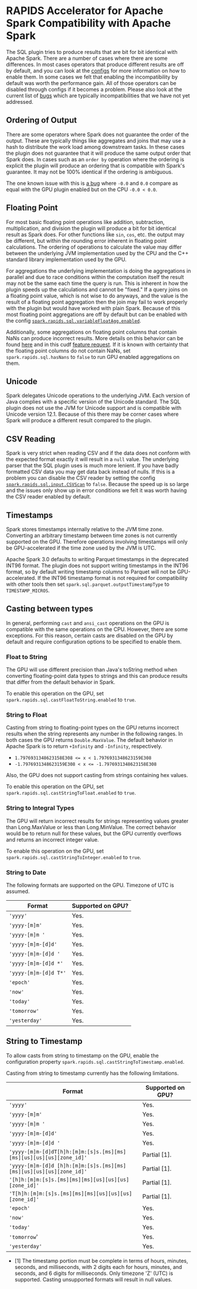 # RAPIDS Accelerator for Apache Spark Compatibility with Apache Spark

The SQL plugin tries to produce results that are bit for bit identical with Apache Spark.
There are a number of cases where there are some differences. In most cases operators
that produce different results are off by default, and you can look at the
[configs](configs.md) for more information on how to enable them.  In some cases
we felt that enabling the incompatibility by default was worth the performance gain. All
of those operators can be disabled through configs if it becomes a problem. Please also look
at the current list of
[bugs](https://github.com/NVIDIA/spark-rapids/issues?q=is%3Aopen+is%3Aissue+label%3Abug)
which are typically incompatibilities that we have not yet addressed.

## Ordering of Output

There are some operators where Spark does not guarantee the order of the output.
These are typically things like aggregates and joins that may use a hash to distribute the work
load among downstream tasks. In these cases the plugin does not guarantee that it will
produce the same output order that Spark does. In cases such as an `order by` operation
where the ordering is explicit the plugin will produce an ordering that is compatible with
Spark's guarantee. It may not be 100% identical if the ordering is ambiguous.

The one known issue with this is [a bug](https://github.com/NVIDIA/spark-rapids/issues/84) where
`-0.0` and `0.0` compare as equal with the GPU plugin enabled but on the CPU `-0.0 < 0.0`.

## Floating Point

For most basic floating point operations like addition, subtraction, multiplication, and division
the plugin will produce a bit for bit identical result as Spark does. For other functions like `sin`,
`cos`, etc. the output may be different, but within the rounding error inherent in floating point
calculations. The ordering of operations to calculate the value may differ between
the underlying JVM implementation used by the CPU and the C++ standard library implementation
used by the GPU.

For aggregations the underlying implementation is doing the aggregations in parallel and due to
race conditions within the computation itself the result may not be the same each time the query is
run. This is inherent in how the plugin speeds up the calculations and cannot be "fixed." If
a query joins on a floating point value, which is not wise to do anyways,
and the value is the result of a floating point aggregation then the join may fail to work
properly with the plugin but would have worked with plain Spark. Because of this most
floating point aggregations are off by default but can be enabled with the config
[`spark.rapids.sql.variableFloatAgg.enabled`](configs.md#sql.variableFloatAgg.enabled).

Additionally, some aggregations on floating point columns that contain NaNs can produce
incorrect results. More details on this behavior can be found
[here](https://github.com/NVIDIA/spark-rapids/issues/87)
and in this cudf [feature request](https://github.com/rapidsai/cudf/issues/4753).
If it is known with certainty that the floating point columns do not contain NaNs,
set `spark.rapids.sql.hasNans` to `false` to run GPU enabled aggregations on them.

## Unicode

Spark delegates Unicode operations to the underlying JVM. Each version of Java complies with a
specific version of the Unicode standard. The SQL plugin does not use the JVM for Unicode support
and is compatible with Unicode version 12.1. Because of this there may be corner cases where
Spark will produce a different result compared to the plugin.

## CSV Reading

Spark is very strict when reading CSV and if the data does not conform with the expected format
exactly it will result in a `null` value. The underlying parser that the SQL plugin uses is much
more lenient. If you have badly formatted CSV data you may get data back instead of nulls.
If this is a problem you can disable the CSV reader by setting the config 
[`spark.rapids.sql.input.CSVScan`](configs.md#sql.input.CSVScan) to `false`. Because the speed up
is so large and the issues only show up in error conditions we felt it was worth having the CSV
reader enabled by default.

## Timestamps

Spark stores timestamps internally relative to the JVM time zone.  Converting an
arbitrary timestamp between time zones is not currently supported on the GPU. Therefore operations
involving timestamps will only be GPU-accelerated if the time zone used by the JVM is UTC.

Apache Spark 3.0 defaults to writing Parquet timestamps in the deprecated INT96 format. The plugin
does not support writing timestamps in the INT96 format, so by default writing timestamp columns to
Parquet will not be GPU-accelerated. If the INT96 timestamp format is not required for
compatibility with other tools then set `spark.sql.parquet.outputTimestampType` to
`TIMESTAMP_MICROS`.

## Casting between types

In general, performing `cast` and `ansi_cast` operations on the GPU is compatible with the same operations on the CPU. However, there are some exceptions. For this reason, certain casts are disabled on the GPU by default and require configuration options to be specified to enable them. 

### Float to String

The GPU will use different precision than Java's toString method when converting floating-point data types to strings and this can produce results that differ from the default behavior in Spark. 

To enable this operation on the GPU, set `spark.rapids.sql.castFloatToString.enabled` to `true`.

### String to Float

Casting from string to floating-point types on the GPU returns incorrect results when the string represents any number in the following ranges. In both cases the GPU returns `Double.MaxValue`. The default behavior in Apache Spark is to return `+Infinity` and `-Infinity`, respectively.

- `1.7976931348623158E308 <= x < 1.7976931348623159E308`
- `-1.7976931348623159E308 < x <= -1.7976931348623158E308` 

Also, the GPU does not support casting from strings containing hex values.

To enable this operation on the GPU, set `spark.rapids.sql.castStringToFloat.enabled` to `true`.
       
### String to Integral Types

The GPU will return incorrect results for strings representing values greater than Long.MaxValue or less than Long.MinValue. The correct behavior would be to return null for these values, but the GPU currently overflows and returns an incorrect integer value.

To enable this operation on the GPU, set `spark.rapids.sql.castStringToInteger.enabled` to `true`.

### String to Date

The following formats are supported on the GPU. Timezone of UTC is assumed.

| Format                | Supported on GPU? |
| --------------------- | ----------------- |
| `'yyyy'`              | Yes.              |
| `'yyyy-[m]m'`         | Yes.              |
| `'yyyy-[m]m '`        | Yes.              |
| `'yyyy-[m]m-[d]d'`    | Yes.              |
| `'yyyy-[m]m-[d]d '`   | Yes.              |
| `'yyyy-[m]m-[d]d *'`  | Yes.              |
| `'yyyy-[m]m-[d]d T*'` | Yes.              |
| `'epoch'`             | Yes.              |
| `'now'`               | Yes.              |
| `'today'`             | Yes.              |
| `'tomorrow'`          | Yes.              |
| `'yesterday'`         | Yes.              |

## String to Timestamp

To allow casts from string to timestamp on the GPU, enable the configuration property 
`spark.rapids.sql.castStringToTimestamp.enabled`.

Casting from string to timestamp currently has the following limitations. 

| Format                                                              | Supported on GPU? |
| ------------------------------------------------------------------- | ------------------|
| `'yyyy'`                                                            | Yes.              |
| `'yyyy-[m]m'`                                                       | Yes.              |
| `'yyyy-[m]m '`                                                      | Yes.              |
| `'yyyy-[m]m-[d]d'`                                                  | Yes.              |
| `'yyyy-[m]m-[d]d '`                                                 | Yes.              |
| `'yyyy-[m]m-[d]dT[h]h:[m]m:[s]s.[ms][ms][ms][us][us][us][zone_id]'` | Partial [1].      |
| `'yyyy-[m]m-[d]d [h]h:[m]m:[s]s.[ms][ms][ms][us][us][us][zone_id]'` | Partial [1].      |
| `'[h]h:[m]m:[s]s.[ms][ms][ms][us][us][us][zone_id]'`                | Partial [1].      |
| `'T[h]h:[m]m:[s]s.[ms][ms][ms][us][us][us][zone_id]'`               | Partial [1].      |
| `'epoch'`                                                           | Yes.              |
| `'now'`                                                             | Yes.              |
| `'today'`                                                           | Yes.              |
| `'tomorrow`'                                                        | Yes.              |
| `'yesterday'`                                                       | Yes.              |

- [1] The timestamp portion must be complete in terms of hours, minutes, seconds, and
 milliseconds, with 2 digits each for hours, minutes, and seconds, and 6 digits for milliseconds. 
 Only timezone 'Z' (UTC) is supported. Casting unsupported formats will result in null values. 
 